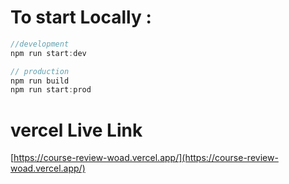 # To start Locally :

```ts
//development
npm run start:dev

// production
npm run build
npm run start:prod


```

# vercel Live Link

[https://course-review-woad.vercel.app/](https://course-review-woad.vercel.app/)
